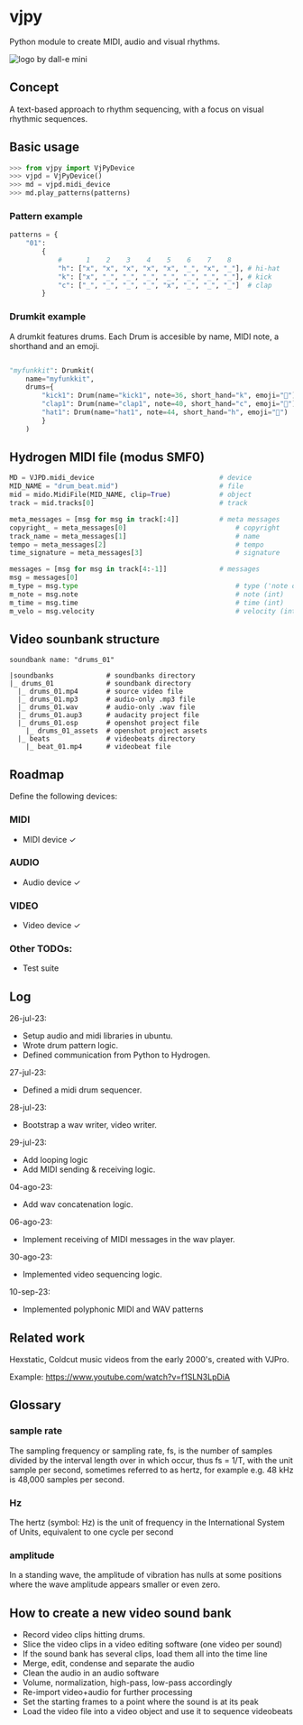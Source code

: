 # vjpy
Python module to create MIDI, audio and visual rhythms.

![logo by dall-e mini](https://i.imgur.com/HmeYbDU.jpg)

## Concept
A text-based approach to rhythm sequencing, with a focus on visual rhythmic sequences.

## Basic usage

```python
>>> from vjpy import VjPyDevice
>>> vjpd = VjPyDevice()
>>> md = vjpd.midi_device
>>> md.play_patterns(patterns)
```

### Pattern example
```python
patterns = {
    "01":
        {
            #      1    2    3    4    5    6    7    8
            "h": ["x", "x", "x", "x", "x", "_", "x", "_"], # hi-hat
            "k": ["x", "_", "_", "_", "_", "_", "_", "_"], # kick
            "c": ["_", "_", "_", "_", "x", "_", "_", "_"]  # clap
        }
```

### Drumkit example 

A drumkit features drums. Each Drum is accesible by name, MIDI note, a shorthand and an emoji.

```python

"myfunkkit": Drumkit(
    name="myfunkkit",
    drums={
        "kick1": Drum(name="kick1", note=36, short_hand="k", emoji="🥾"),
        "clap1": Drum(name="clap1", note=40, short_hand="c", emoji="👏"),
        "hat1": Drum(name="hat1", note=44, short_hand="h", emoji="🔔")
        }
    )
```


## Hydrogen MIDI file (modus SMF0)

```python
MD = VJPD.midi_device                               # device
MID_NAME = "drum_beat.mid")                         # file
mid = mido.MidiFile(MID_NAME, clip=True)            # object
track = mid.tracks[0]                               # track

meta_messages = [msg for msg in track[:4]]          # meta messages
copyright_ = meta_messages[0]                           # copyright
track_name = meta_messages[1]                           # name
tempo = meta_messages[2]                                # tempo
time_signature = meta_messages[3]                       # signature

messages = [msg for msg in track[4:-1]]             # messages
msg = messages[0]
m_type = msg.type                                       # type ('note on', 'note off')
m_note = msg.note                                       # note (int)
m_time = msg.time                                       # time (int)
m_velo = msg.velocity                                   # velocity (int)
```


## Video sounbank structure
```
soundbank name: "drums_01"

|soundbanks             # soundbanks directory
|_ drums_01             # soundbank directory
  |_ drums_01.mp4       # source video file
  |_ drums_01.mp3       # audio-only .mp3 file
  |_ drums_01.wav       # audio-only .wav file
  |_ drums_01.aup3      # audacity project file
  |_ drums_01.osp       # openshot project file
    |_ drums_01_assets  # openshot project assets
  |_ beats              # videobeats directory
    |_ beat_01.mp4      # videobeat file
```
 
## Roadmap

Define the following devices:

### MIDI
- MIDI device ✓

### AUDIO
- Audio device ✓

### VIDEO
- Video device ✓

### Other TODOs:
- Test suite

## Log

26-jul-23:
- Setup audio and midi libraries in ubuntu.
- Wrote drum pattern logic.
- Defined communication from Python to Hydrogen.

27-jul-23:
- Defined a midi drum sequencer.

28-jul-23:
- Bootstrap a wav writer, video writer.

29-jul-23:
- Add looping logic
- Add MIDI sending & receiving logic.

04-ago-23:
- Add wav concatenation logic.

06-ago-23:
- Implement receiving of MIDI messages in the wav player.

30-ago-23:
- Implemented video sequencing logic.

10-sep-23:
- Implemented polyphonic MIDI and WAV patterns

## Related work

Hexstatic, Coldcut music videos from the early 2000's, created with VJPro. 

Example: https://www.youtube.com/watch?v=f1SLN3LpDiA

## Glossary

### sample rate
The sampling frequency or sampling rate, fs, is the number of samples divided by the interval length over in which occur, thus fs = 1/T, with the unit sample per second, sometimes referred to as hertz, for example e.g. 48 kHz is 48,000 samples per second.

### Hz
The hertz (symbol: Hz) is the unit of frequency in the International System of Units, equivalent to one cycle per second

### amplitude
In a standing wave, the amplitude of vibration has nulls at some positions where the wave amplitude appears smaller or even zero.


## How to create a new video sound bank

- Record video clips hitting drums.
- Slice the video clips in a video editing software (one video per sound)
- If the sound bank has several clips, load them all into the time line
- Merge, edit, condense and separate the audio
- Clean the audio in an audio software
- Volume, normalization, high-pass, low-pass accordingly
- Re-import video+audio for further processing
- Set the starting frames to a point where the sound is at its peak
- Load the video file into a video object and use it to sequence videobeats


